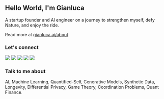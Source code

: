 ## Hello World, I'm Gianluca

A startup founder and AI engineer on a journey to strengthen myself, defy Nature, and enjoy the ride.

Read more at [gianluca.ai/about](https://gianluca.ai/about)
 
### Let's connect

[<img src="https://img.shields.io/badge/website-%230077B5.svg?&style=for-the-badge" />](https://gianluca.ai/)
[<img src="https://img.shields.io/badge/blog-%230077B5.svg?&style=for-the-badge" />](https://gianluca.ai/posts)
[<img src="https://img.shields.io/badge/linkedin-%230077B5.svg?&style=for-the-badge&logo=linkedin&logoColor=white" />](https://www.linkedin.com/in/gianluca-truda/)
[<img src="https://img.shields.io/badge/twitter-%230077B5.svg?&style=for-the-badge&logo=twitter&logoColor=white" />](https://twitter.com/QVagabond)
[<img src="https://img.shields.io/badge/github-%230077B5.svg?&style=for-the-badge&logo=github&logoColor=white" />](https://www.github.com/gianlucatruda) 

### Talk to me about

AI, Machine Learning, Quantified-Self, Generative Models, Synthetic Data, Longevity, Differential Privacy, Game Theory, Coordination Problems, Quant Finance.
